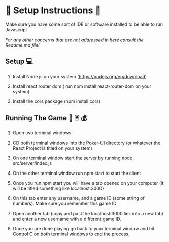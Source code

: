 # **📌 Setup Instructions 📌**

Make sure you have some sort of IDE or software installed to be able to run Javascript

*For any other concerns that are not addressed in here consult the Readme.md file!*

## Setup 💻 

1. Install Node.js on your system (https://nodejs.org/en/download)
   
3. Install react router dom ( run npm install react-router-dom on your system)
   
5. Install the cors package (npm install cors)

## Running The Game 🎰 🃏 💰
1. Open two terminal windows
2. CD both terminal windows into the Poker-UI directory (or whatever the React Project is titled on your system)
   
4. On one terminal window start the server by running node src/server/index.js
   
6. On the other terminal window run npm start to start the client
   
8. Once you run npm start you will have a tab opened on your computer (it will be titled something like localhost:3000)
   
10. On this tab enter any username, and a game ID (some string of numbers). Make sure you remember this game ID
    
12. Open another tab (copy and past the localhost:3000 link into a new tab) and enter a new username with a different game ID.
    
14. Once you are done playing go back to your terminal window and hit Control C on both terminal windows to end the process.


